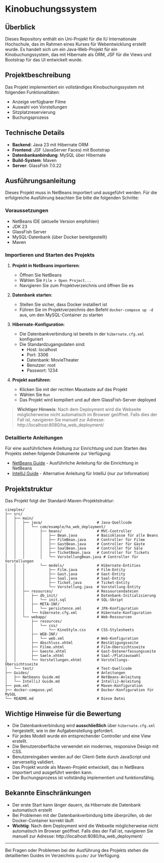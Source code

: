# Kinobuchungssystem

## Überblick
Dieses Repository enthält ein Uni-Projekt für die IU Internationale Hochschule, das im Rahmen eines Kurses für Webentwicklung erstellt wurde. Es handelt sich um ein Java-Web-Projekt für ein Kinobuchungssystem, das mit Hibernate als ORM, JSF für die Views und Bootstrap für das UI entwickelt wurde.

## Projektbeschreibung
Das Projekt implementiert ein vollständiges Kinobuchungssystem mit folgenden Funktionalitäten:
- Anzeige verfügbarer Filme
- Auswahl von Vorstellungen
- Sitzplatzreservierung
- Buchungsprozess

## Technische Details
- **Backend**: Java 23 mit Hibernate ORM
- **Frontend**: JSF (JavaServer Faces) mit Bootstrap
- **Datenbankanbindung**: MySQL über Hibernate
- **Build-System**: Maven
- **Server**: GlassFish 7.0.22

## Ausführungsanleitung

Dieses Projekt muss in NetBeans importiert und ausgeführt werden. Für die erfolgreiche Ausführung beachten Sie bitte die folgenden Schritte:

### Voraussetzungen
- NetBeans IDE (aktuelle Version empfohlen)
- JDK 23
- GlassFish Server
- MySQL-Datenbank (über Docker bereitgestellt)
- Maven

### Importieren und Starten des Projekts

1. **Projekt in NetBeans importieren**:
   - Öffnen Sie NetBeans
   - Wählen Sie `File > Open Project...`
   - Navigieren Sie zum Projektverzeichnis und öffnen Sie es

2. **Datenbank starten**:
   - Stellen Sie sicher, dass Docker installiert ist
   - Führen Sie im Projektverzeichnis den Befehl `docker-compose up -d` aus, um den MySQL-Container zu starten

3. **Hibernate-Konfiguration**:
   - Die Datenbankverbindung ist bereits in der `hibernate.cfg.xml` konfiguriert
   - Die Standardzugangsdaten sind:
     - Host: localhost
     - Port: 3306
     - Datenbank: MovieTheater
     - Benutzer: root
     - Passwort: 1234

4. **Projekt ausführen**:
   - Klicken Sie mit der rechten Maustaste auf das Projekt
   - Wählen Sie `Run`
   - Das Projekt wird kompiliert und auf dem GlassFish-Server deployed

> **Wichtiger Hinweis**: Nach dem Deployment wird die Webseite möglicherweise nicht automatisch im Browser geöffnet. Falls dies der Fall ist, navigieren Sie manuell zur Adresse: http://localhost:8080/ha_web_deployment/

### Detaillierte Anleitungen

Für eine ausführlichere Anleitung zur Einrichtung und zum Starten des Projekts stehen folgende Dokumente zur Verfügung:

- [NetBeans Guide](guide/Netbeans%20Guide.md) - Ausführliche Anleitung für die Einrichtung in NetBeans
- [IntelliJ Guide](guide/IntelliJ%20Guide.md) - Alternative Anleitung für IntelliJ (nur zur Information)

## Projektstruktur

Das Projekt folgt der Standard-Maven-Projektstruktur:

```
cineplex/
├── src/
│   ├── main/
│   │   ├── java/                         # Java-Quellcode
│   │   │   └── com/example/ha_web_deployment/
│   │   │       ├── beans/                # MVC-Controller
│   │   │       │   ├── Bean.java         # Basisklasse für alle Beans
│   │   │       │   ├── FilmBean.java     # Controller für Filme
│   │   │       │   ├── GastBean.java     # Controller für Gäste
│   │   │       │   ├── SaalBean.java     # Controller für Säle
│   │   │       │   ├── TicketBean.java   # Controller für Tickets
│   │   │       │   └── VorstellungBean.java # Controller für Vorstellungen
│   │   │       └── models/               # Hibernate-Entities
│   │   │           ├── Film.java         # Film-Entity
│   │   │           ├── Gast.java         # Gast-Entity
│   │   │           ├── Saal.java         # Saal-Entity
│   │   │           ├── Ticket.java       # Ticket-Entity
│   │   │           └── Vorstellung.java  # Vorstellung-Entity
│   │   ├── resources/                    # Ressourcendateien
│   │   │   ├── db_init/                  # Datenbank-Initialisierung
│   │   │   │   └── init.sql              # SQL-Skript
│   │   │   ├── META-INF/
│   │   │   │   └── persistence.xml       # JPA-Konfiguration
│   │   │   └── hibernate.cfg.xml         # Hibernate-Konfiguration
│   │   └── webapp/                       # Web-Ressourcen
│   │       ├── resources/
│   │       │   └── css/
│   │       │       └── KinoStyle.css     # CSS-Stylesheets
│   │       ├── WEB-INF/
│   │       │   └── web.xml               # Web-Konfiguration
│   │       ├── Abschluss.xhtml           # Bestätigungsseite
│   │       ├── Filme.xhtml               # Film-Übersichtsseite
│   │       ├── Gaeste.xhtml              # Gast-Datenerfassungsseite
│   │       ├── Saele.xhtml               # Saal-/Platzauswahl
│   │       └── Vorstellungen.xhtml       # Vorstellungs-Übersichtsseite
│   └── test/                             # Test-Quellcode
├── Guides/                               # Anleitungen
│   ├── Netbeans Guide.md                 # NetBeans-Anleitung
│   └── IntelliJ Guide.md                 # IntelliJ-Anleitung
├── pom.xml                               # Maven-Konfiguration
├── docker-compose.yml                    # Docker-Konfiguration für MySQL
└── README.md                             # Diese Datei
```

## Wichtige Hinweise für die Bewertung

- Die Datenbankverbindung wird **ausschließlich** über `hibernate.cfg.xml` hergestellt, wie in der Aufgabenstellung gefordert.
- Für jedes Modell wurde ein entsprechender Controller und eine View erstellt.
- Die Benutzeroberfläche verwendet ein modernes, responsive Design mit CSS.
- Benutzereingaben werden auf der Client-Seite durch JavaScript und serverseitig validiert.
- Das Projekt wurde als Maven-Projekt entwickelt, das in NetBeans importiert und ausgeführt werden kann.
- Der Buchungsprozess ist vollständig implementiert und funktionsfähig.

## Bekannte Einschränkungen
- Der erste Start kann länger dauern, da Hibernate die Datenbank automatisch erstellt
- Bei Problemen mit der Datenbankverbindung bitte überprüfen, ob der Docker-Container korrekt läuft
- **Wichtig**: Nach dem Deployment wird die Webseite möglicherweise nicht automatisch im Browser geöffnet. Falls dies der Fall ist, navigieren Sie manuell zur Adresse: http://localhost:8080/ha_web_deployment/

---

Bei Fragen oder Problemen bei der Ausführung des Projekts stehen die detaillierten Guides im Verzeichnis `guide/` zur Verfügung.
